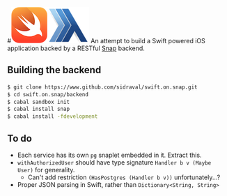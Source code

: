 #![Swift](https://raw.githubusercontent.com/sidraval/swift.on.snap/master/backend/assets/swift-logo.png)![Snap](https://raw.githubusercontent.com/sidraval/swift.on.snap/master/backend/assets/snap-logo-small.png)
An attempt to build a Swift powered iOS application backed by a RESTful [Snap](http://www.snapframework.com) backend.

## Building the backend
```bash
$ git clone https://www.github.com/sidraval/swift.on.snap.git
$ cd swift.on.snap/backend
$ cabal sandbox init
$ cabal install snap
$ cabal install -fdevelopment
```

## To do
* Each service has its own `pg` snaplet embedded in it. Extract this.
* `withAuthorizedUser` should have type signature `Handler b v (Maybe User)` for generality.
  * Can't add restriction `(HasPostgres (Handler b v))` unfortunately...?
* Proper JSON parsing in Swift, rather than `Dictionary<String, String>`
